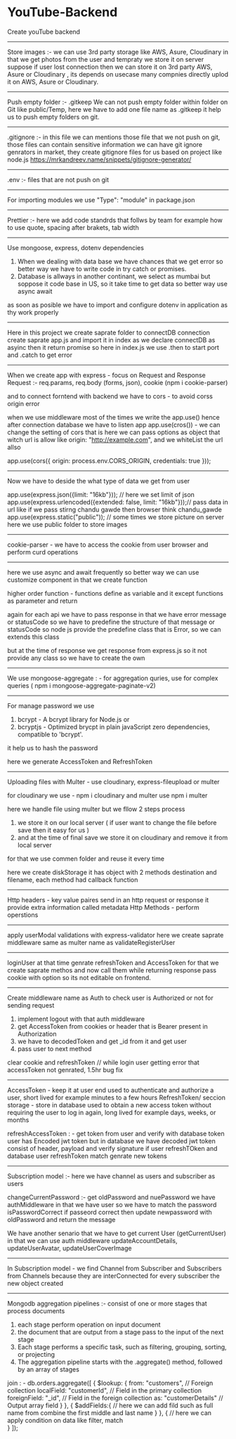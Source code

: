 # YouTube-Backend
Create youTube backend 

----------------------------------------------
Store images :- 
we can use 3rd party storage like AWS, Asure, Cloudinary
in that we get photos from the user and tempraty we store it on server suppose if user lost connection then we can store it on 3rd party AWS, Asure or Cloudinary , its depends on usecase many compnies directly uplod it on AWS, Asure or Cloudinary.

----------------------------------------------
Push empty folder :- .gitkeep 
We can not push empty folder within folder on Git like public/Temp, here we have to add one file name as .gitkeep 
it help us to push empty folders on git.

----------------------------------------------
.gitignore :-
in this file we can mentions those file that we not push on git, those files can contain sensitive information 
we can have git ignore genrators in market, they create gitignore files for us based on project like node.js 
https://mrkandreev.name/snippets/gitignore-generator/

----------------------------------------------
.env :- files that are not push on git 

----------------------------------------------
For importing modules we use "Type": "module" in package.json  

----------------------------------------------
Prettier :- here we add code standrds that follws by team for example how to use quote, spacing after brakets, tab width

----------------------------------------------
Use mongoose, express, dotenv dependencies

1) When we dealing with data base we have chances that we get error so better way we have to write code in try catch or promises.
2) Database is allways in another continant, we select as mumbai but soppose it code base in US, so it take time to get data so better way use async await

as soon as posible we have to import and configure dotenv in application as thy work properly 

----------------------------------------------
Here in this project we create saprate folder to connectDB connection 
create saprate app.js and import it in index as we declare connectDB as asyinc then it return promise
so here in index.js we use .then to start port and .catch to get error

----------------------------------------------
When we create app with express - focus on Request and Response
Request :- req.params, req.body (forms, json), cookie (npm i cookie-parser)

and to connect forntend with backend we have to cors - to avoid corss origin error

when we use middleware most of the times we write the app.use() hence after connection database we have to listen app 
app.use(cros()) - we can change the setting of cors that is 
here we can pass options as object that witch url is allow like  origin: "http://example.com", 
and we whiteList the url allso 

app.use(cors({
    origin: process.env.CORS_ORIGIN,
    credentials: true
}));

---------------------------------------------
Now we have to deside the what type of data we get from user 

app.use(express.json({limit: "16kb"})); // here we set limit of json 
app.use(express.urlencoded({extended: false, limit: "16kb"}));// pass data in url like if we pass stirng chandu gawde then browser think chandu_gawde
app.use(express.static("public")); // some times we store picture on server here we use public folder to store images 

---------------------------------------------
cookie-parser - we have to access the cookie from user browser and perform curd operations

---------------------------------------------

here we use async and await frequently so better way we can use customize component in that we create function

higher order function - functions define as variable and it except functions as parameter and return 

again for each api we have to pass response in that we have error message or statusCode so 
we have to predefine the structure of that message or statusCode 
so node js provide the predefine class that is Error, so we can extends this class 

but at the time of response we get response from express.js so it not provide any class so 
we have to create the own 

----------------------------------------------
We use mongoose-aggregate : - for aggregation quries, use for complex queries ( npm i mongoose-aggregate-paginate-v2)

----------------------------------------------
For manage password we use 
1) bcrypt - A bcrypt library for Node.js
or
2) bcryptjs - Optimized brycpt in plain javaScript zero dependencies, compatible to 'bcrypt'.

it help us to hash the password

here we generate AccessToken and RefreshToken

----------------------------------------------
Uploading files with Multer - use cloudinary, express-fileupload or multer

for cloudinary we use - npm i cloudinary and multer use npm i multer

here we handle file using multer but we fllow 2 steps process 
1) we store it on our local server ( if user want to change the file before save then it easy for us )
2) and at the time of final save we store it on cloudinary and remove it from local server

for that we use commen folder and reuse it every time 

here we create diskStorage it has object with 2 methods destination and filename, each method had callback function

-----------------------------------------------
Http headers - key value paires send in an http request or response it provide extra information called metadata
Http Methods - perform operstions 

-----------------------------------------------
apply userModal validations with express-validator 
here we create saprate middleware same as multer name as validateRegisterUser 

-----------------------------------------------
loginUser at that time genrate refreshToken and AccessToken for that we create saprate methos and now call them 
while returning response pass cookie with option so its not editable on frontend.        

-----------------------------------------------
Create middleware name as Auth to check user is Authorized or not for sending request
1) implement logout with that auth middleware 
2) get AccessToken from cookies or header that is Bearer present in Authorization 
3) we have to decodedToken and get _id from it and get user
4) pass user to next method

clear cookie and refreshToken       // while login user getting error that accessToken not genrated, 1.5hr bug fix 

------------------------------------------------
AccessToken - keep it at user end used to authenticate and authorize a user, short lived for example minutes to a few hours 
RefreshToken/ seccion storage - store in database used to obtain a new access token without requiring the user to log in again, long lived for example days, weeks, or months

refreshAccessToken : - get token from user and verify with database token 
user has Encoded jwt token but in database we have decoded jwt token consist of header, payload and verify signature 
if user refreshTOken and database user refreshToken match genrate new tokens

-------------------------------------------------
Subscription model :- here we have channel as users and subscriber as users

changeCurrentPassword :- get oldPassword and nuePassword we have authMiddleware in that we have user so 
we have to match the password isPasswordCorrect if passeord correct then update newpassword with oldPassword and return the message 

We have another senario that we have to get current User (getCurrentUser) in that we can use auth middleware 
updateAccountDetails, updateUserAvatar, updateUserCoverImage 

--------------------------------------------------
In Subscription model - we find Channel from Subscriber and Subscribers from Channels because they are interConnected 
for every subscriber the new object created 

---------------------------------------------------
Mongodb aggregation pipelines :-    consist of one or more stages that process documents
1) each stage perform operation on input document 
2) the document that are output from a stage pass to the input of the next stage 
3) Each stage performs a specific task, such as filtering, grouping, sorting, or projecting
4) The aggregation pipeline starts with the .aggregate() method, followed by an array of stages

join : - 
db.orders.aggregate([
   {
      $lookup: {
         from: "customers",          // Foreign collection
         localField: "customerId",   // Field in the primary collection
         foreignField: "_id",        // Field in the foreign collection
         as: "customerDetails"       // Output array field
      }
   },
   {
      $addFields:{
         // here we can add fild such as full name from combine the first middle and last name 
      }
   },
   {
     // here we can apply condition on data like filter, match  
   }
]);

